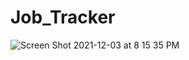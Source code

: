 # Job_Tracker

![Screen Shot 2021-12-03 at 8 15 35 PM](https://user-images.githubusercontent.com/44325167/144660162-0d09a818-7106-40dd-bca7-94f20c7ba11f.png)

